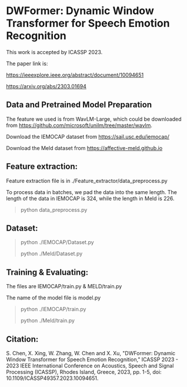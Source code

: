 # DWFormer: Dynamic Window Transformer for Speech Emotion Recognition

This work is accepted by ICASSP 2023.

The paper link is: 

https://ieeexplore.ieee.org/abstract/document/10094651

https://arxiv.org/abs/2303.01694
## Data and Pretrained Model Preparation
The feature we used is from WavLM-Large, which could be downloaded from https://github.com/microsoft/unilm/tree/master/wavlm.

Download the IEMOCAP dataset from https://sail.usc.edu/iemocap/

Download the Meld dataset from https://affective-meld.github.io

## Feature extraction:
Feature extraction file is in ./Feature_extractor/data_preprocess.py

To process data in batches, we pad the data into the same length. The length of the data in IEMOCAP is 324, while the length in Meld
 is 226.
 
> python data_preprocess.py
## Dataset:
> python ./IEMOCAP/Dataset.py
> 
> python ./Meld/Dataset.py
## Training & Evaluating:

The files are IEMOCAP/train.py & MELD/train.py

The name of the model file is model.py

> python ./IEMOCAP/train.py
> 
> python ./Meld/train.py

## Citation:

S. Chen, X. Xing, W. Zhang, W. Chen and X. Xu, "DWFormer: Dynamic Window Transformer for Speech Emotion Recognition," ICASSP 2023 - 2023 IEEE International Conference on Acoustics, Speech and Signal Processing (ICASSP), Rhodes Island, Greece, 2023, pp. 1-5, doi: 10.1109/ICASSP49357.2023.10094651.
